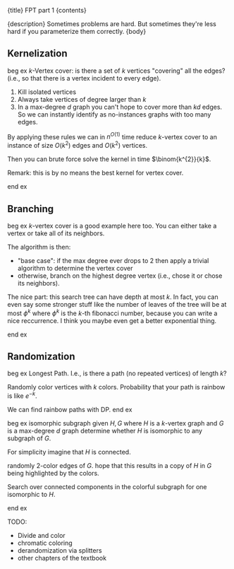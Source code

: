 {title}
FPT part 1
{contents}

{description}
Sometimes problems are hard. But sometimes they're less hard if
you parameterize them correctly.
{body}

## Kernelization

beg ex
$k$-Vertex cover: is there a set of $k$ vertices "covering" all
the edges? (i.e., so that there is a vertex incident to every
edge).

1. Kill isolated vertices
2. Always take vertices of degree larger than $k$
3. In a max-degree $d$ graph you can't hope to cover more than
   $kd$ edges. So we can instantly identify as no-instances
   graphs with too many edges.

By applying these rules we can in $n^{O(1)}$ time reduce $k$-vertex
cover to an instance of size $O(k^{2})$ edges and $O(k^{2})$
vertices.

Then you can brute force solve the kernel in time
$\binom{k^{2}}{k}$.

Remark: this is by no means the best kernel for vertex cover. 

end ex

## Branching

beg ex 
$k$-vertex cover is a good example here too. 
You can either take a vertex or take all of its neighbors. 

The algorithm is then:

- "base case": if the max degree ever drops to $2$ then apply a
    trivial algorithm to determine the vertex cover
- otherwise, branch on the highest degree vertex (i.e., chose it
    or chose its neighbors).

The nice part: this search tree can have depth at most $k$.
In fact, you can even say some stronger stuff like the number of
leaves of the tree will be at most $\phi^{k}$ where $\phi^{k}$ is
the $k$-th fibonacci number, because you can write a nice
reccurrence. I think you maybe even get a better exponential
thing. 

end ex

## Randomization

beg ex
Longest Path. I.e., is there a path (no repeated vertices) of length $k$?

Randomly color vertices with $k$ colors. 
Probability that your path is rainbow is like $e^{-k}$.

We can find rainbow paths with DP.
end ex

beg ex
isomorphic subgraph given $H,G$ where $H$ is a $k$-vertex graph
and $G$ is a max-degree $d$ graph determine whether $H$ is
isomorphic to any subgraph of $G$.

For simplicity imagine that $H$ is connected. 

randomly 2-color edges of $G$. 
hope that this results in a copy of $H$ in $G$ being highlighted
by the colors. 

Search over connected components in the colorful subgraph for one
isomorphic to $H$.

end ex


TODO: 
- Divide and color
- chromatic coloring 
- derandomization via splitters
- other chapters of the textbook

